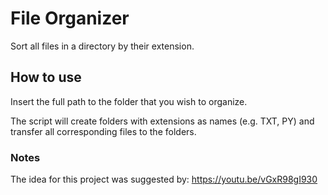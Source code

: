 # File Organizer
Sort all files in a directory by their extension.

## How to use
Insert the full path to the folder that you wish to organize.

The script will create folders with extensions as names (e.g. TXT, PY) and transfer all corresponding files to the folders.

### Notes
The idea for this project was suggested by: https://youtu.be/vGxR98gI930
